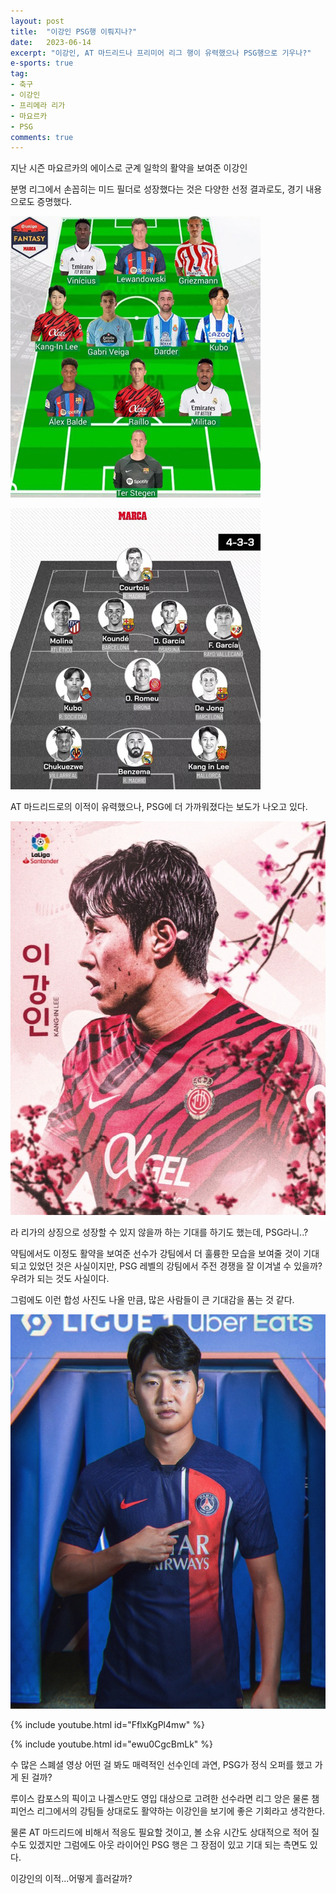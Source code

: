 ```yaml
---
layout: post
title:  "이강인 PSG행 이뤄지나?"
date:   2023-06-14
excerpt: "이강인, AT 마드리드나 프리미어 리그 행이 유력했으나 PSG행으로 기우나?"
e-sports: true
tag:
- 축구
- 이강인
- 프리메라 리가
- 마요르카
- PSG
comments: true
---
```


지난 시즌 마요르카의 에이스로 군계 일학의 활약을 보여준 이강인

분명 리그에서 손꼽히는 미드 필더로 성장했다는 것은 다양한 선정 결과로도, 경기 내용으로도 증명했다.

![](../img/2023/lee_kang_in_01.jpg)

![](../img/2023/lee_kang_in_02.jpg)

AT 마드리드로의 이적이 유력했으나, PSG에 더 가까워졌다는 보도가 나오고 있다.

![](../img/2023/lee_kang_in_03.jpg)

라 리가의 상징으로 성장할 수 있지 않을까 하는 기대를 하기도 했는데, PSG라니..?

약팀에서도 이정도 활약을 보여준 선수가 강팀에서 더 훌륭한 모습을 보여줄 것이 기대되고 있었던 것은 사실이지만, PSG 레벨의 강팀에서 주전 경쟁을 잘 이겨낼 수 있을까? 우려가 되는 것도 사실이다.

그럼에도 이런 합성 사진도 나올 만큼, 많은 사람들이 큰 기대감을 품는 것 같다.

![](../img/2023/lee_kang_in_04.jpg)

{% include youtube.html id="FflxKgPl4mw" %}

{% include youtube.html id="ewu0CgcBmLk" %}

수 많은 스폐셜 영상 어떤 걸 봐도 매력적인 선수인데 과연, PSG가 정식 오퍼를 했고 가게 된 걸까?

루이스 캄포스의 픽이고 나겔스만도 영입 대상으로 고려한 선수라면 리그 앙은 물론 챔피언스 리그에서의 강팀들 상대로도 활약하는 이강인을 보기에 좋은 기회라고 생각한다.

물론 AT 마드리드에 비해서 적응도 필요할 것이고, 볼 소유 시간도 상대적으로 적어 질 수도 있겠지만 그럼에도 아웃 라이어인 PSG 행은 그 장점이 있고 기대 되는 측면도 있다.

이강인의 이적...어떻게 흘러갈까?
